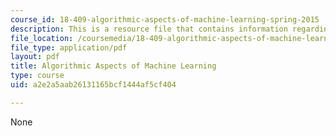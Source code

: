 ```yaml
---
course_id: 18-409-algorithmic-aspects-of-machine-learning-spring-2015
description: This is a resource file that contains information regarding chapter 3.
file_location: /coursemedia/18-409-algorithmic-aspects-of-machine-learning-spring-2015/a2e2a5aab26131165bcf1444af5cf404_MIT18_409S15_chapp3.pdf
file_type: application/pdf
layout: pdf
title: Algorithmic Aspects of Machine Learning
type: course
uid: a2e2a5aab26131165bcf1444af5cf404

---
```

None